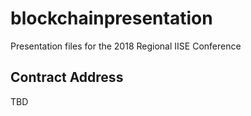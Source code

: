# blockchainpresentation
Presentation files for the 2018 Regional IISE Conference

## Contract Address
TBD

